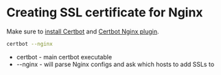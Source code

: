# Creating SSL certificate for Nginx

Make sure to [install Certbot]() and [Certbot Nginx plugin](https://onelinerhub.com/certbot/install_nginx_plugin_for_certbot_on_ubuntu).

```bash
certbot --nginx
```

- certbot - main certbot executable
- --nginx - will parse Nginx configs and ask which hosts to add SSLs to
